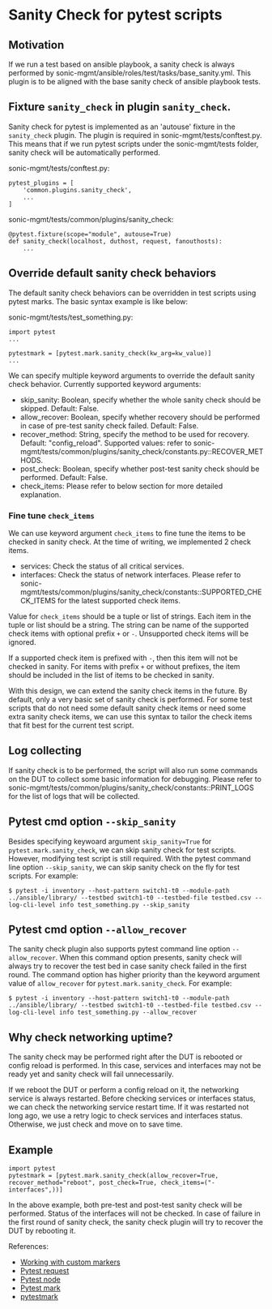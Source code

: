 
# Sanity Check for pytest scripts

## Motivation

If we run a test based on ansible playbook, a sanity check is always performed by sonic-mgmt/ansible/roles/test/tasks/base_sanity.yml. This plugin is to be aligned with the base sanity check of ansible playbook tests.

## Fixture `sanity_check` in plugin `sanity_check`.

Sanity check for pytest is implemented as an 'autouse' fixture in the `sanity_check` plugin. The plugin is required in sonic-mgmt/tests/conftest.py. This means that if we run pytest scripts under the sonic-mgmt/tests folder, sanity check will be automatically performed.

sonic-mgmt/tests/conftest.py:
```
pytest_plugins = [
    'common.plugins.sanity_check',
    ...
]
```

sonic-mgmt/tests/common/plugins/sanity_check:
```
@pytest.fixture(scope="module", autouse=True)
def sanity_check(localhost, duthost, request, fanouthosts):
    ...
```

## Override default sanity check behaviors

The default sanity check behaviors can be overridden in test scripts using pytest marks. The basic syntax example is like below:

sonic-mgmt/tests/test_something.py:
```
import pytest
...

pytestmark = [pytest.mark.sanity_check(kw_arg=kw_value)]
...
```

We can specify multiple keyword arguments to override the default sanity check behavior. Currently supported keyword arguments:

* skip_sanity: Boolean, specify whether the whole sanity check should be skipped. Default: False.
* allow_recover: Boolean, specify whether recovery should be performed in case of pre-test sanity check failed. Default: False.
* recover_method: String, specify the method to be used for recovery. Default: "config_reload". Supported values: refer to sonic-mgmt/tests/common/plugins/sanity_check/constants.py::RECOVER_METHODS.
* post_check: Boolean, specify whether post-test sanity check should be performed. Default: False.
* check_items: Please refer to below section for more detailed explanation.

### Fine tune `check_items`

We can use keyword argument `check_items` to fine tune the items to be checked in sanity check. At the time of writing, we implemented 2 check items.
* services: Check the status of all critical services.
* interfaces: Check the status of network interfaces.
Please refer to sonic-mgmt/tests/common/plugins/sanity_check/constants::SUPPORTED_CHECK_ITEMS for the latest supported check items.

Value for `check_items` should be a tuple or list of strings. Each item in the tuple or list should be a string. The string can be name of the supported check items with optional prefix `+` or `-`. Unsupported check items will be ignored.

If a supported check item is prefixed with `-`, then this item will not be checked in sanity. For items with prefix `+` or without prefixes, the item should be included in the list of items to be checked in sanity.

With this design, we can extend the sanity check items in the future. By default, only a very basic set of sanity check is performed. For some test scripts that do not need some default sanity check items or need some extra sanity check items, we can use this syntax to tailor the check items that fit best for the current test script.

## Log collecting
If sanity check is to be performed, the script will also run some commands on the DUT to collect some basic information for debugging. Please refer to sonic-mgmt/tests/common/plugins/sanity_check/constants::PRINT_LOGS for the list of logs that will be collected.

## Pytest cmd option `--skip_sanity`

Besides specifying keywoard argument `skip_sanity=True` for `pytest.mark.sanity_check`, we can skip sanity check for test scripts. However, modifying test script is still required. With the pytest command line option `--skip_sanity`, we can skip sanity check on the fly for test scripts. For example:
```
$ pytest -i inventory --host-pattern switch1-t0 --module-path ../ansible/library/ --testbed switch1-t0 --testbed-file testbed.csv --log-cli-level info test_something.py --skip_sanity
```

## Pytest cmd option `--allow_recover`

The sanity check plugin also supports pytest command line option `--allow_recover`. When this command option presents, sanity check will always try to recover the test bed in case sanity check failed in the first round. The command option has higher priority than the keyword argument value of `allow_recover` for `pytest.mark.sanity_check`. For example:
```
$ pytest -i inventory --host-pattern switch1-t0 --module-path ../ansible/library/ --testbed switch1-t0 --testbed-file testbed.csv --log-cli-level info test_something.py --allow_recover
```

## Why check networking uptime?

The sanity check may be performed right after the DUT is rebooted or config reload is performed. In this case, services and interfaces may not be ready yet and sanity check will fail unnecessarily.

If we reboot the DUT or perform a config reload on it, the networking service is always restarted. Before checking services or interfaces status, we can check the networking service restart time. If it was restarted not long ago, we use a retry logic to check services and interfaces status. Otherwise, we just check and move on to save time.

## Example

```
import pytest
pytestmark = [pytest.mark.sanity_check(allow_recover=True, recover_method="reboot", post_check=True, check_items=("-interfaces",))]
```

In the above example, both pre-test and post-test sanity check will be performed. Status of the interfaces will not be checked. In case of failure in the first round of sanity check, the sanity check plugin will try to recover the DUT by rebooting it.

References:
* [Working with custom markers](https://docs.pytest.org/en/latest/example/markers.html)
* [Pytest request](https://docs.pytest.org/en/latest/reference.html#request)
* [Pytest node](https://docs.pytest.org/en/latest/reference.html#node)
* [Pytest mark](https://docs.pytest.org/en/latest/reference.html#mark)
* [pytestmark](https://docs.pytest.org/en/latest/reference.html#pytestmark)
